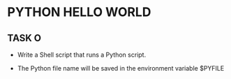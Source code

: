 # PYTHON HELLO WORLD

## TASK O
- Write a Shell script that runs a Python script.

- The Python file name will be saved in the environment variable $PYFILE